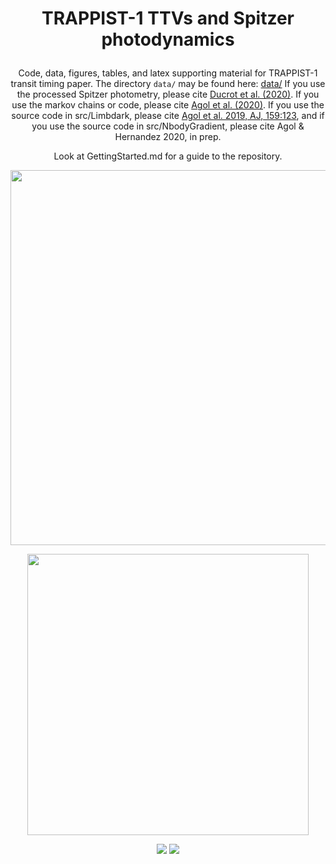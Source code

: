 
<h1>
  <p align="center">
  TRAPPIST-1 TTVs and Spitzer photodynamics
  </p>
</h1>
<p align="center">
Code, data, figures, tables, and latex supporting material for TRAPPIST-1 transit timing paper.  The
directory <code>data/</code> may be found here: <a href="https://doi.org/10.5281/zenodo.4060252">data/</a>
If you use the processed Spitzer photometry, please cite <a href="https://doi.org/10.1051/0004-6361/201937392">Ducrot et al. (2020)</a>.
If you use the markov chains or code, please cite <a href="https://iopscience.iop.org/article/10.3847/PSJ/abd022">Agol et al. (2020)</a>. If you use the source code in src/Limbdark, please cite <a href="https://doi.org/10.3847/1538-3881/ab4fee">Agol et al. 2019, AJ, 159:123</a>, and 
if you use the source code in src/NbodyGradient, please cite Agol & Hernandez 2020, in prep.
  </p>
<p align="center">
Look at GettingStarted.md for a guide to the repository.
  </p>
 
 <p align="center">
<img width = "600" src="https://github.com/ericagol/TRAPPIST1_Spitzer/blob/master/Figure_MR_loop.gif?raw=true"/>
 </p>

 <a href="https://www.google.com/logos/doodles/2017/seven-earth-size-exoplanets-discovered-6423181526040576.2-hp2x.gif">
 <p align="center">
<img width = "450" src="https://www.nasa.gov/sites/default/files/thumbnails/image/pia23870-1c.jpg?raw=true"/>
 </p></a>
 
 <p align="center">
  <a href="https://docs.google.com/viewer?url=https://github.com/ericagol/TRAPPIST1_Spitzer/raw/master-pdf/tex/refining_trappist1_ttvs.pdf"><img src="https://img.shields.io/badge/read-the_paper-brightgreen.svg?style=flat"/></a> <a href="https://travis-ci.org/github/ericagol/TRAPPIST1_Spitzer/"><img src ="https://travis-ci.org/ericagol/TRAPPIST1_Spitzer.svg?branch=master"/></a></p>
